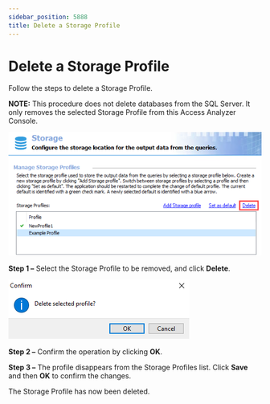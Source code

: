 ```yaml
---
sidebar_position: 5888
title: Delete a Storage Profile
---
```


# Delete a Storage Profile

Follow the steps to delete a Storage Profile.

**NOTE:** This procedure does not delete databases from the SQL Server. It only removes the selected Storage Profile from this Access Analyzer Console.

![Delete Storage Profile option](../../../../../../../static/images/AccessAnalyzer_12.0/Content/Resources/Images/EnterpriseAuditor/Admin/Settings/Storage/Delete.png "Delete Storage Profile option")

**Step 1 –** Select the Storage Profile to be removed, and click **Delete**.

![Confirm delete selected profile dialog](../../../../../../../static/images/AccessAnalyzer_12.0/Content/Resources/Images/EnterpriseAuditor/Admin/Settings/Storage/DeleteConfirm.png "Confirm delete selected profile dialog")

**Step 2 –** Confirm the operation by clicking **OK**.

**Step 3 –** The profile disappears from the Storage Profiles list. Click **Save** and then **OK** to confirm the changes.

The Storage Profile has now been deleted.